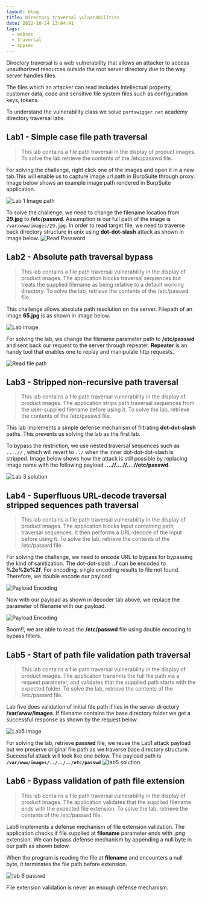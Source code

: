 ```yaml
---
layout: blog
title: Directory traversal vulnerabilities
date: 2022-10-24 13:04:41
tags:
  - websec
  - traversal
  - appsec
---
```


Directory traversal is a web vulnerability that allows an attacker to access unauthorized resources outside the root server directory due to the way server handles files.

The files which an attacker can read includes Intellectual property, customer data, code and sensitive file system files such as configuration keys, tokens.

To understand the vulnerability class we solve `portswigger.net` academy directory traversal labs.

## Lab1 - Simple case file path traversal

> This lab contains a file path traversal in the display of product images.
> To solve the lab retrieve the contents of the /etc/passwd file.

For solving the challenge, right click one of the images and open it in a new tab.This will enable us to capture image url path in BurpSuite through proxy. Image below shows an example image path rendered in BurpSuite application.

![Lab 1 Image path](../images/websec/dirtraversal/lab1_imagepath.png)

To solve the challenge, we need to change the filename location from **29.jpg** to **/etc/passwd**. Assumption is our full path of the image is `/var/www/images/29.jpg`. In order to read target file, we need to traverse back directory structure in unix using **dot-dot-slash** attack as shown in image below.
![Read Password](../images/websec/dirtraversal/lab1_passwd.png)

## Lab2 - Absolute path traversal bypass

> This lab contains a file path traversal vulnerability in the display of product images.
> The application blocks traversal sequences but treats the supplied filename as being relative to a default working directory.
> To solve the lab, retrieve the contents of the /etc/passwd file.

This challenge allows absolute path resolution on the server. Filepath of an image **65.jpg** is as shown in image below.

![Lab image](../images/websec/dirtraversal/lab2_image.png)

For solving the lab, we change the filename parameter path to **/etc/passwd** and sent back our request to the server through repeater. **Repeater** is an handy tool that enables one to replay and manipulate http requests.

![Read file path](../images/websec/dirtraversal/lab2_passwd.png)

## Lab3 - Stripped non-recursive path traversal

> This lab contains a file path traversal vulnerability in the display of product images.
> The application strips path traversal sequences from the user-supplied filename before using it.
> To solve the lab, retrieve the contents of the /etc/passwd file.

This lab implements a simple defense mechanism of filtrating **dot-dot-slash** paths. This prevents us solving the lab as the first lab.

To bypass the restriction, we use nested traversal sequences such as `....//` , which will revert to `../` when the inner dot-dot-dot-slash is stripped. Image below shows how the attack is still possible by replacing image name with the following payload **....//....//....//etc/passwd**.

![Lab 3 solution](../images/websec/dirtraversal/lab3_solution.png)

## Lab4 - Superfluous URL-decode traversal stripped sequences path traversal

> This lab contains a file path traversal vulnerability in the display of product images.
> The application blocks input containing path traversal sequences. It then performs a URL-decode of the input before using it.
> To solve the lab, retrieve the contents of the /etc/passwd file.

For solving the challenge, we need to encode URL to bypass for bypassing the kind of sanitization. The dot-dot-slash **../** can be encoded to **%2e%2e%2f**.
For encoding, single encoding results to file not found. Therefore, we double encode our payload.

![Payload Encoding](../images/websec/dirtraversal/lab4-decoder.png)

Now with our payload as shown in decoder tab above, we replace the parameter of filename with our payload.

![Payload Encoding](../images/websec/dirtraversal/lab4-encoder.png)

Boom!!, we are able to read the **/etc/passwd** file using double encoding to bypass filters.

## Lab5 - Start of path file validation path traversal

> This lab contains a file path traversal vulnerability in the display of product images.
> The application transmits the full file path via a request parameter, and validates that the supplied path starts with the expected folder.
> To solve the lab, retrieve the contents of the /etc/passwd file.

Lab five does validation of initial file path if lies in the server directory **/var/www/images**. If filename contains the base directory folder we get a successful response as shown by the request below.

![Lab5 image](../images/websec/dirtraversal/lab5_image.png)

For solving the lab, retrieve **passwd** file, we reuse the Lab1 attack payload but we preserve original file path as we traverse base directory structure. Successful attack will look like one below. The payload path is **`/var/www/images/../../../etc/passwd`**
![lab5 solution](../images/websec/dirtraversal/lab5_passwd.png)

## Lab6 - Bypass validation of path file extension

> This lab contains a file path traversal vulnerability in the display of product images.
> The application validates that the supplied filename ends with the expected file extension.
> To solve the lab, retrieve the contents of the /etc/passwd file.

Lab6 implements a defense mechanism of file extension validation. The application checks if file supplied at **filename** parameter ends with .png extension. We can bypass defense mechanism by appending a null byte in our path as shown below.

When the program is reading the file at **filename** and encounters a null byte, it terminates the file path before extension.

![lab 6 passwd](../images/websec/dirtraversal/lab6_passwd.png)

File extension validation is never an enough defense mechanism.
